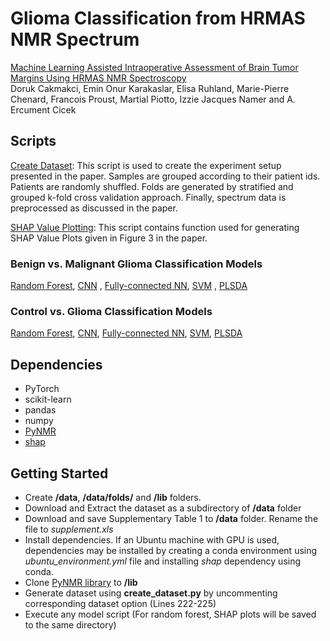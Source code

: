 # Glioma Classification from HRMAS NMR Spectrum

[Machine Learning Assisted Intraoperative Assessment of Brain Tumor Margins Using HRMAS NMR Spectroscopy](https://www.medrxiv.org/content/10.1101/2020.02.24.20026955v1) <br/>
Doruk Cakmakci, Emin Onur Karakaslar, Elisa Ruhland, Marie-Pierre Chenard, Francois Proust, Martial Piotto, Izzie Jacques Namer and A. Ercument Cicek

## Scripts
[Create Dataset](./create_dataset.py): This script is used to create the experiment setup presented in the paper. Samples are grouped according to their patient ids. Patients are randomly shuffled. Folds are generated by stratified and grouped k-fold cross validation approach. Finally, spectrum data is preprocessed as discussed in the paper.

[SHAP Value Plotting](./plot_shap.py): This script contains function used for generating SHAP Value Plots given in Figure 3 in the paper. 

### Benign vs. Malignant Glioma Classification Models
[Random Forest](./benign_aggressive/rf.py), [CNN](./benign_aggressive/cnn.py) , [Fully-connected NN](./benign_aggressive/nn.py), [SVM](./benign_aggressive/svm.py) , [PLSDA](./benign_aggressive/plsda.py)
### Control vs. Glioma Classification Models
[Random Forest](./control_tumor/rf.py), [CNN](./control_tumor/cnn.py), [Fully-connected NN](./control_tumor/nn.py), [SVM](./control_tumor/svm.py), [PLSDA](./control_tumor/plsda.py)

## Dependencies 
- PyTorch
- scikit-learn
- pandas
- numpy
- [PyNMR](https://github.com/bennomeier/pyNMR)
- [shap](https://github.com/slundberg/shap)

## Getting Started
 - Create **/data**, **/data/folds/** and **/lib** folders.
 - Download and Extract the dataset as a subdirectory of **/data** folder
 - Download and save Supplementary Table 1 to **/data** folder. Rename the file to _supplement.xls_
 - Install dependencies. If an Ubuntu machine with GPU is used, dependencies may be installed by creating a conda environment using _ubuntu\_environment.yml_ file and installing _shap_  dependency using conda.
 - Clone [PyNMR library](https://github.com/bennomeier/pyNMR) to **/lib**
 - Generate dataset using **create_dataset.py** by uncommenting corresponding dataset option (Lines 222-225)
 - Execute any model script (For random forest, SHAP plots will be saved to the same directory)

